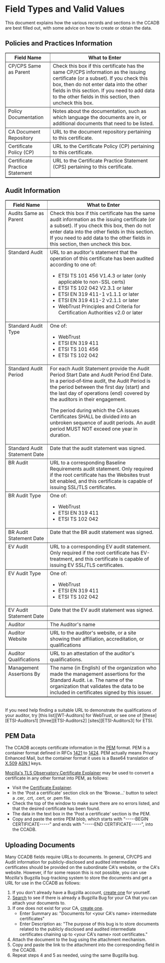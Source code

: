 # Field Types and Valid Values #

This document explains how the various records and sections in the CCADB are
best filled out, with some advice on how to create or obtain the data.

## Policies and Practices Information ##

<table border="1">
<tr><th>Field Name</th><th>What to Enter</th></tr>
<tr valign="top" align="left">
<td>CP/CPS Same as Parent</td>
<td>Check this box if this certificate has the same CP/CPS information as the
issuing certificate (or a subset). If you check this box, then do not enter
data into the other fields in this section. If you need to add data to the
other fields in this section, then uncheck this box.</td>
</tr>
<tr valign="top" align="left">
<td>Policy Documentation</td>
<td>Notes about the documentation, such as which language the documents are
in, or additional documents that need to be listed.</td>
</tr>
<tr valign="top" align="left">
<td>CA Document Repository</td>
<td>URL to the document repository pertaining to this certificate.</td>
</tr>
<tr valign="top" align="left">
<td>Certificate Policy (CP)</td>
<td>URL to the Certificate Policy (CP) pertaining to this certificate.</td>
</tr>
<tr valign="top" align="left">
<td>Certificate Practice Statement</td>
<td>URL to the Certificate Practice Statement (CPS) pertaining to this
certificate.</td>
</tr>
</table>

## Audit Information ##

<table border="1">
<tr valign="top"><th>Field Name</th><th>What to Enter</th></tr>

<tr valign="top">
<td>Audits Same as Parent </td>
<td> Check this box if this certificate has the same audit information as the
issuing certificate (or a subset). If you check this box, then do not enter
data into the other fields in this section. If you need to add data to the
other fields in this section, then uncheck this box.</td>
</tr>
<tr valign="top">
<td>Standard Audit </td>
<td>URL to an auditor's statement that the operation of this certificate has
been audited according to one of:
<ul>
<li>ETSI TS 101 456 V1.4.3 or later (only applicable to non-SSL certs)</li>
<li>ETSI TS 102 042 V2.3.1 or later</li>
<li>ETSI EN 319 411-1 v1.1.1 or later</li>
<li>ETSI EN 319 411-2 v2.1.1 or later</li>
<li>WebTrust Principles and Criteria for Certification Authorities v2.0 or
later</li>
</ul>
</td>
</tr>
<tr valign="top">
<td>Standard Audit Type </td>
<td> One of:
<ul>
<li>WebTrust</li>
<li>ETSI EN 319 411</li>
<li>ETSI TS 101 456</li>
<li>ETSI TS 102 042</li>
</ul>
</td>
</tr>
<tr valign="top">
<td>Standard Audit Period </td>
<td>For each Audit Statement provide the Audit Period Start Date and Audit
Period End Date. In a period‐of‐time audit, the Audit Period is the period
between the first day (start) and the last day of operations (end) covered by
the auditors in their engagement.

The period during which the CA issues Certificates SHALL be divided into an
unbroken sequence of audit periods. An audit period MUST NOT exceed one year
in duration.
</td>
</tr>
<tr valign="top">
<td>Standard Audit Statement Date </td>
<td> Date that the audit statement was signed.</td>
</tr>
<tr valign="top">
<td>BR Audit </td>
<td> URL to a corresponding Baseline Requirements audit statement. Only
required if the root certificate has the Websites trust bit enabled, and this
certificate is capable of issuing SSL/TLS certificates. </td>
</tr>
<tr valign="top">
<td>BR Audit Type </td>
<td> One of:
<ul>
<li>WebTrust</li>
<li>ETSI EN 319 411</li>
<li>ETSI TS 102 042</li>
</ul>
</td>
</tr>
<tr valign="top">
<td>BR Audit Statement Date </td>
<td> Date that the BR audit statement was signed.</td>
</tr>
<tr valign="top">
<td>EV Audit </td>
<td> URL to a corresponding EV audit statement. Only required if the root
certificate has EV-treatment, and this certificate is capable of issuing EV
SSL/TLS certificates.</td>
</tr>
<tr valign="top">
<td>EV Audit Type </td>
<td> One of:
<ul>
<li>WebTrust</li>
<li>ETSI EN 319 411</li>
<li>ETSI TS 102 042</li>
</ul>
</td>
</tr>
<tr valign="top">
<td>EV Audit Statement Date </td>
<td> Date that the EV audit statement was signed.</td>
</tr>
<tr valign="top">
<td>Auditor </td>
<td> The Auditor's name</td>
</tr>
<tr valign="top">
<td>Auditor Website </td>
<td> URL to the auditor's website, or a site showing their affiliation,
accreditation, or qualifications</td>
</tr>
<tr valign="top">
<td>Auditor Qualifications </td>
<td> URL to an attestation of the auditor's qualifications.
</td>
</tr>
<tr valign="top">
<td>Management Assertions By </td>
<td> The name (in English) of the organization who made the management
assertions for the Standard Audit. i.e. The name of the organization that
validates the data to be included in certificates signed by this issuer.</td>
</tr>
</table>

<br>
If you need help finding a suitable URL to demonstrate the qualifications of
your auditor, try [this list][WT-Auditors] for WebTrust, or see one of
[these][ETSI-Auditors1] [three][ETSI-Auditors2] [sites][ETSI-Auditors3] for
ETSI.

## PEM Data ##

The CCADB accepts certificate information in the [PEM][PEM] format. PEM is a
container format defined in RFCs [1421][RFC-1421] to [1424][RFC-1424]. PEM
actually means Privacy Enhanced Mail, but the container format it uses is a
Base64 translation of [X.509][X509] [ASN.1][ASN1] keys.

[Mozilla's TLS Observatory Certificate Explainer][Certsplainer] may be used to
convert a certificate in any other format into PEM, as follows:

* Visit the [Certificate Explainer][Certsplainer].
* In the 'Post a certificate' section click on the 'Browse...' button to
  select a .cer, .crt, .cert, or .pem file.
* Check the top of the window to make sure there are no errors listed, and
  that the desired certificate has been found.
* The data in the text box in the 'Post a certificate' section is the PEM.
* Copy and paste the entire PEM blob, which starts with "-----BEGIN
  CERTIFICATE-----" and ends with "-----END CERTIFICATE-----", into the CCADB.

## Uploading Documents ##

Many CCADB fields require URLs to documents. In general, CP/CPS and Audit
information for publicly-disclosed and audited intermediate certificates
should be provided on the subordinate CA's website, or the CA's website.
However, if for some reason this is not possible, you can use Mozilla's
Bugzilla bug-tracking system to store the documents and get a URL for use in
the CCADB as follows:

1. If you don't already have a Bugzilla account, [create one][BZ-Create-Acct]
   for yourself.
2. [Search][BZ-Doc-Bugs] to see if there is already a Bugzilla Bug for your CA
   that you can attach your documents to.
3. If one does not exist for your CA, [create one][BZ-Create-Bug].
   * Enter Summary as: "Documents for &lt;your CA's name&gt; intermediate
     certificates"
   * Enter Description as: "The purpose of this bug is to store documents
     related to the publicly disclosed and audited intermediate certificates
     chaining up to &lt;your CA's name&gt; root certificates."
4. Attach the document to the bug using the attachment mechanism.
5. Copy and paste the link to the attachment into the corresponding field in
   the CCADB.
6. Repeat steps 4 and 5 as needed, using the same Bugzilla bug.

[WT-Auditors]:    http://www.webtrust.org/licensed-webtrust-practitioners-international/item64419.aspx
[ETSI-Auditors1]: http://www.dakks.de/en/content/accredited-bodies-dakks
[ETSI-Auditors2]: https://www.acab-c.com/accredited-bodies/
[ETSI-Auditors3]: https://www.ukas.com/
[PEM]:            https://en.wikipedia.org/wiki/X.509#Certificate_filename_extensions
[RFC-1421]:       https://tools.ietf.org/html/rfc1421
[RFC-1424]:       https://tools.ietf.org/html/rfc1424
[X509]:           https://en.wikipedia.org/wiki/X.509
[ASN1]:           https://en.wikipedia.org/wiki/Abstract_Syntax_Notation_One
[Certsplainer]:   https://tls-observatory.services.mozilla.com/static/certsplainer.html
[BZ-Create-Acct]: https://bugzilla.mozilla.org/createaccount.cgi
[BZ-Doc-Bugs]:    https://bugzilla.mozilla.org/buglist.cgi?&query_format=advanced&component=CA%20Certificate%20Root%20Program&product=NSS&status_whiteboard_type=allwordssubstr&status_whiteboard=ca-audit
[BZ-Create-Bug]:  https://bugzilla.mozilla.org/enter_bug.cgi?&component=CA%20Certificate%20Root%20Program&product=NSS&bug_severity=enhancement
